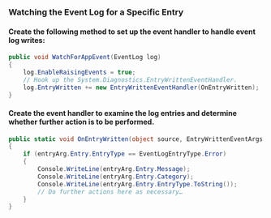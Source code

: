 ﻿### Watching the Event Log for a Specific Entry

#### Create the following method to set up the event handler to handle event log writes:
```csharp
public void WatchForAppEvent(EventLog log)
{
    log.EnableRaisingEvents = true;
    // Hook up the System.Diagnostics.EntryWrittenEventHandler.
    log.EntryWritten += new EntryWrittenEventHandler(OnEntryWritten);
}
```

#### Create the event handler to examine the log entries and determine whether further action is to be performed.
```csharp
public static void OnEntryWritten(object source, EntryWrittenEventArgs entryArg)
{
    if (entryArg.Entry.EntryType == EventLogEntryType.Error)
    {
        Console.WriteLine(entryArg.Entry.Message);
        Console.WriteLine(entryArg.Entry.Category);
        Console.WriteLine(entryArg.Entry.EntryType.ToString());
        // Do further actions here as necessary…
    }
}
```